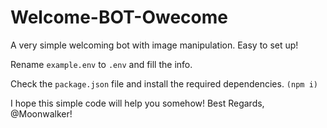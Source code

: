 # Welcome-BOT-Owecome
A very simple welcoming bot with image manipulation. Easy to set up!

Rename `example.env` to `.env` and fill the info.

Check the `package.json` file and install the required dependencies. `(npm i)`

I hope this simple code will help you somehow!
Best Regards, @Moonwalker!
